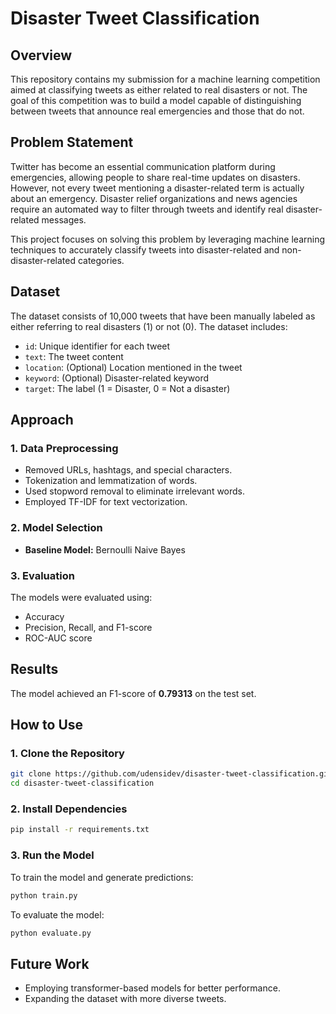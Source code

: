# Disaster Tweet Classification

## Overview
This repository contains my submission for a machine learning competition aimed at classifying tweets as either related to real disasters or not. The goal of this competition was to build a model capable of distinguishing between tweets that announce real emergencies and those that do not.

## Problem Statement
Twitter has become an essential communication platform during emergencies, allowing people to share real-time updates on disasters. However, not every tweet mentioning a disaster-related term is actually about an emergency. Disaster relief organizations and news agencies require an automated way to filter through tweets and identify real disaster-related messages.

This project focuses on solving this problem by leveraging machine learning techniques to accurately classify tweets into disaster-related and non-disaster-related categories.

## Dataset
The dataset consists of 10,000 tweets that have been manually labeled as either referring to real disasters (1) or not (0). The dataset includes:
- `id`: Unique identifier for each tweet
- `text`: The tweet content
- `location`: (Optional) Location mentioned in the tweet
- `keyword`: (Optional) Disaster-related keyword
- `target`: The label (1 = Disaster, 0 = Not a disaster)

## Approach
### 1. Data Preprocessing
- Removed URLs, hashtags, and special characters.
- Tokenization and lemmatization of words.
- Used stopword removal to eliminate irrelevant words.
- Employed TF-IDF for text vectorization.

### 2. Model Selection
- **Baseline Model:** Bernoulli Naive Bayes

### 3. Evaluation
The models were evaluated using:
- Accuracy
- Precision, Recall, and F1-score
- ROC-AUC score

## Results
The model achieved an F1-score of **0.79313** on the test set.

## How to Use
### 1. Clone the Repository
```sh
git clone https://github.com/udensidev/disaster-tweet-classification.git
cd disaster-tweet-classification
```

### 2. Install Dependencies
```sh
pip install -r requirements.txt
```

### 3. Run the Model
To train the model and generate predictions:
```sh
python train.py
```
To evaluate the model:
```sh
python evaluate.py
```

## Future Work
- Employing transformer-based models for better performance.
- Expanding the dataset with more diverse tweets.